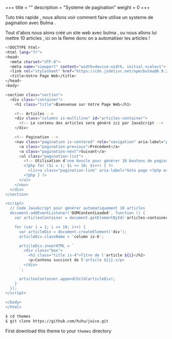 +++
title = ""
description = "Systeme de pagination"
weight = 0
+++

Tuto très rapide , nous allons voir comment faire utilise un systeme de pagination avec Bulma .

Tout d'abos nous alons créé un site web avec bulma , ou nous allons lui mettre 10 articles , ici on la fleme donc on a automatiser les articles ! 

```bash
<!DOCTYPE html>
<html lang="fr">
<head>
  <meta charset="UTF-8">
  <meta name="viewport" content="width=device-width, initial-scale=1">
  <link rel="stylesheet" href="https://cdn.jsdelivr.net/npm/bulma@0.9.2/css/bulma.min.css">
  <title>Votre Page Web</title>
</head>
<body>

<section class="section">
  <div class="container">
    <h1 class="title">Bienvenue sur Votre Page Web</h1>

    <!-- Articles -->
    <div class="columns is-multiline" id="articles-container">
      <!-- Le contenu des articles sera généré ici par JavaScript -->
    </div>

    <!-- Pagination -->
    <nav class="pagination is-centered" role="navigation" aria-label="pagination">
      <a class="pagination-previous">Précédent</a>
      <a class="pagination-next">Suivant</a>
      <ul class="pagination-list">
        <!-- Utilisation d'une boucle pour générer 10 boutons de pagination -->
        <?php for ($i = 1; $i <= 10; $i++) { ?>
          <li><a class="pagination-link" aria-label="Goto page <?php echo $i; ?>" aria-current="page"><?php echo $i; ?></a></li>
        <?php } ?>
      </ul>
    </nav>
  </div>
</section>

<script>
  // Code JavaScript pour générer automatiquement 10 articles
  document.addEventListener('DOMContentLoaded', function () {
    var articlesContainer = document.getElementById('articles-container');

    for (var i = 1; i <= 10; i++) {
      var articleDiv = document.createElement('div');
      articleDiv.className = 'column is-6';

      articleDiv.innerHTML = `
        <div class="box">
          <h2 class="title is-4">Titre de l'article ${i}</h2>
          <p>Contenu succinct de l'article ${i}.</p>
        </div>
      `;

      articlesContainer.appendChild(articleDiv);
    }
  });
</script>

</body>
</html>
```
```bash
$ cd themes
$ git clone https://github.com/huhu/juice.git
```

First download this theme to your `themes` directory